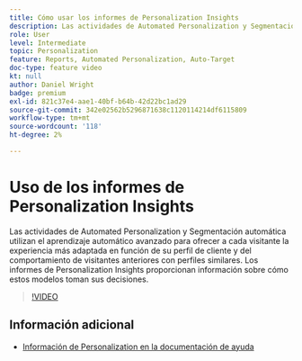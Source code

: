 ```yaml
---
title: Cómo usar los informes de Personalization Insights
description: Las actividades de Automated Personalization y Segmentación automática utilizan el aprendizaje automático avanzado para ofrecer a cada visitante la experiencia más adaptada en función de su perfil de cliente y del comportamiento de visitantes anteriores con perfiles similares. Los informes de Personalization Insights proporcionan información sobre cómo estos modelos toman sus decisiones.
role: User
level: Intermediate
topic: Personalization
feature: Reports, Automated Personalization, Auto-Target
doc-type: feature video
kt: null
author: Daniel Wright
badge: premium
exl-id: 821c37e4-aae1-40bf-b64b-42d22bc1ad29
source-git-commit: 342e02562b5296871638c1120114214df6115809
workflow-type: tm+mt
source-wordcount: '118'
ht-degree: 2%

---
```


# Uso de los informes de Personalization Insights

Las actividades de Automated Personalization y Segmentación automática utilizan el aprendizaje automático avanzado para ofrecer a cada visitante la experiencia más adaptada en función de su perfil de cliente y del comportamiento de visitantes anteriores con perfiles similares. Los informes de Personalization Insights proporcionan información sobre cómo estos modelos toman sus decisiones.

>[!VIDEO](https://video.tv.adobe.com/v/25601/?quality=12)

## Información adicional

* [Información de Personalization en la documentación de ayuda](https://experienceleague.adobe.com/docs/target/using/reports/insights/personalization-insights-reports.html?lang=es)
